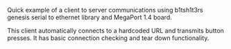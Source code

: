 Quick example of a client to server communications using b1tsh1t3rs genesis serial to ethernet library and MegaPort 1.4 board. 

This client automatically connects to a hardcoded URL and transmits button presses. It has basic connection checking and tear down functionality.
